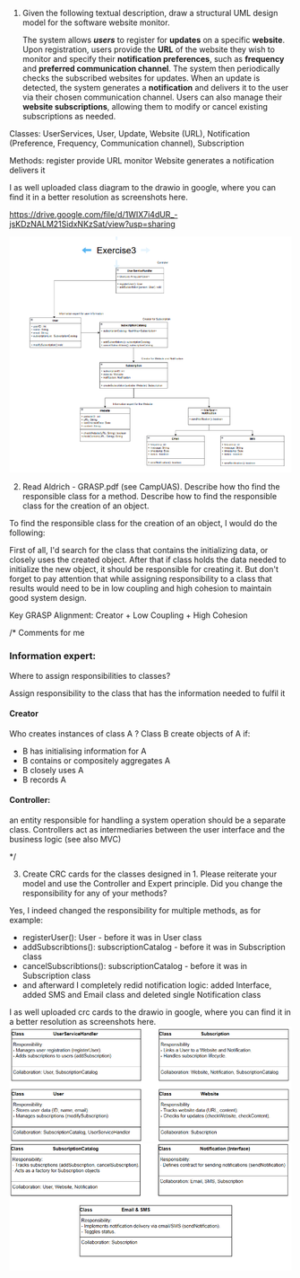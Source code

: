 1. Given the following textual description, draw a structural UML design model for
   the software website monitor.


   The system allows ***users*** to register for **updates** on a specific **website**. Upon
   registration, users provide the **URL** of the website they wish to monitor and specify
   their **notification preferences**, such as **frequency** and **preferred communication
   channel**. The system then periodically checks the subscribed websites for updates.
   When an update is detected, the system generates a **notification** and delivers it to the
   user via their chosen communication channel. Users can also manage their **website
   subscriptions**, allowing them to modify or cancel existing subscriptions as needed.

Classes: 
   UserServices,
   User,
   Update,
   Website (URL),
   Notification (Preference, Frequency, Communication channel),
   Subscription

Methods:
   register
   provide URL
   monitor Website
   generates a notification
   delivers it


I as well uploaded class diagram to the drawio in google, where you can find it in a better resolution as screenshots here.

https://drive.google.com/file/d/1WIX7i4dUR_-jsKDzNALM21SidxNKzSat/view?usp=sharing

![img.png](img.png)


2. Read Aldrich - GRASP.pdf (see CampUAS). Describe how tho find the
   responsible class for a method. Describe how to find the responsible class for the
   creation of an object.

To find the responsible class for the creation of an object, I would do the following:

First of all, I'd search for the class that contains the initializing data, or closely uses the created object.
After that if class holds the data needed to initialize the new object, it should be responsible for creating it.
But don't forget to  pay attention that while assigning responsibility to a class that results would need to be in low coupling and high cohesion to maintain good system design.

Key GRASP Alignment: Creator + Low Coupling + High Cohesion

/*
Comments for me 
### Information expert:
Where to assign responsibilities to classes?

Assign responsibility to the class that has the information needed to fulfil it
#### Creator

Who creates instances of class A ?
Class B create objects of A if:
- B has initialising information for A
- B contains or compositely aggregates A
- B closely uses A
- B records A

#### Controller: 
an entity responsible for handling a system operation should be a separate
class. Controllers act as intermediaries between the user interface and the business
logic (see also MVC)


*/

3. Create CRC cards for the classes designed in 1. Please reiterate your model and
   use the Controller and Expert principle. Did you change the responsibility for any
   of your methods? 

Yes, I indeed changed the responsibility for multiple methods, as for example: 
- registerUser(): User - before it was in User class
- addSubscribtions(): subscriptionCatalog - before it was in Subscription class
- cancelSubscribtions(): subscriptionCatalog - before it was in Subscription class
- and afterward I completely redid notification logic: added Interface, added SMS and Email class and deleted single Notification class 


I as well uploaded crc cards to the drawio in google, where you can find it in a better resolution as screenshots here.
![img_1.png](img_1.png)
![img_2.png](img_2.png)

